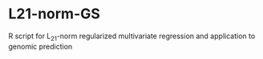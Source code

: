 # L21-norm-GS
R script for $\text{L}_{21}$-norm regularized multivariate regression and application to genomic prediction
